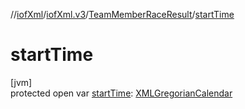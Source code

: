 //[iofXml](../../../index.md)/[iofXml.v3](../index.md)/[TeamMemberRaceResult](index.md)/[startTime](start-time.md)

# startTime

[jvm]\
protected open var [startTime](start-time.md): [XMLGregorianCalendar](https://docs.oracle.com/javase/8/docs/api/javax/xml/datatype/XMLGregorianCalendar.html)

